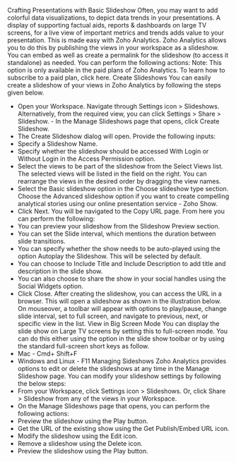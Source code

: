 Crafting Presentations with Basic Slideshow
Often, you may want to add colorful data visualizations, to depict data trends in your presentations. A display of supporting factual aids, reports & dashboards on large TV screens, for a live view of important metrics and trends adds value to your presentation. This is made easy with Zoho Analytics.
Zoho Analytics allows you to do this by publishing the views in your workspace as a slideshow. You can embed as well as create a permalink for the slideshow (to access it standalone) as needed. You can perform the following actions:
Note: This option is only available in the paid plans of Zoho Analytics. To learn how to subscribe to a paid plan, click here.
Create Slideshows
You can easily create a slideshow of your views in Zoho Analytics by following the steps given below.
- Open your Workspace. Navigate through Settings icon > Slideshows.
Alternatively, from the required view, you can click Settings > Share > Slideshow. - In the Manage Slideshows page that opens, click Create Slideshow.
- The Create Slideshow dialog will open. Provide the following inputs:
- Specify a Slideshow Name.
- Specify whether the slideshow should be accessed With Login or Without Login in the Access Permission option.
- Select the views to be part of the slideshow from the Select Views list. The selected views will be listed in the field on the right. You can rearrange the views in the desired order by dragging the view names.
- Select the Basic slideshow option in the Choose slideshow type section. Choose the Advanced slideshow option if you want to create compelling analytical stories using our online presentation service - Zoho Show.
- Click Next. You will be navigated to the Copy URL page. From here you can perform the following:
- You can preview your slideshow from the Slideshow Preview section.
- You can set the Slide interval, which mentions the duration between slide transitions.
- You can specify whether the show needs to be auto-played using the option Autoplay the Slideshow. This will be selected by default.
- You can choose to Include Title and Include Description to add title and description in the slide show.
- You can also choose to share the show in your social handles using the Social Widgets option.
- Click Close.
After creating the slideshow, you can access the URL in a browser. This will open a slideshow as shown in the illustration below.
On mouseover, a toolbar will appear with options to play/pause, change slide interval, set to full screen, and navigate to previous, next, or specific view in the list.
View in Big Screen Mode
You can display the slide show on Large TV screens by setting this to full-screen mode. You can do this either using the option in the slide show toolbar or by using the standard full-screen short keys as follow.
- Mac - Cmd+ Shift+F
- Windows and Linux - F11
Managing Sideshows
Zoho Analytics provides options to edit or delete the slideshows at any time in the Manage Slideshow page. You can modify your slideshow settings by following the below steps:
- From your Workspace, click Settings icon > Slideshows. Or, click Share > Slideshow from any of the views in your Workspace.
- On the Manage Slideshows page that opens, you can perform the following actions:
- Preview the slideshow using the Play button.
- Get the URL of the existing show using the Get Publish/Embed URL icon.
- Modify the slideshow using the Edit icon.
- Remove a slideshow using the Delete icon.
- Preview the slideshow using the Play button.